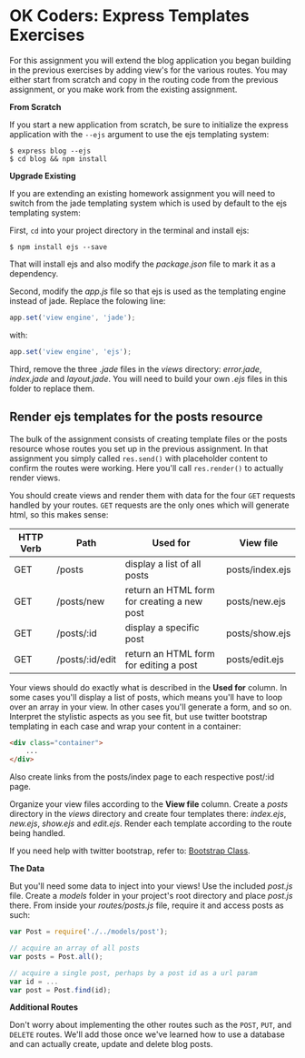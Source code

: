 OK Coders: Express Templates Exercises
===================================

For this assignment you will extend the blog application you began building in the previous exercises by adding view's for the various routes. You may either start from scratch and copy in the routing code from the previous assignment, or you make work from the existing assignment.

**From Scratch**

If you start a new application from scratch, be sure to initialize the express application with the `--ejs` argument to use the ejs templating system:

	$ express blog --ejs
	$ cd blog && npm install

**Upgrade Existing**

If you are extending an existing homework assignment you will need to  switch from the jade templating system which is used by default to the ejs templating system:

First, `cd` into your project directory in the terminal and install ejs:

	$ npm install ejs --save

That will install ejs and also modify the *package.json* file to mark it as a dependency.

Second, modify the *app.js* file so that ejs is used as the templating engine instead of jade. Replace the folowing line:

```js
app.set('view engine', 'jade');
```

with:

```js
app.set('view engine', 'ejs');
```

Third, remove the three *.jade* files in the *views* directory: *error.jade*, *index.jade* and *layout.jade*. You will need to build your own *.ejs* files in this folder to replace them.

## Render ejs templates for the posts resource

The bulk of the assignment consists of creating template files or the posts resource whose routes you set up in the previous assignment. In that assignment you simply called `res.send()` with placeholder content to confirm the routes were working. Here you'll call `res.render()` to actually render views.

You should create views and render them with data for the four `GET` requests handled by your routes. `GET` requests are the only ones which will generate html, so this makes sense:

<table>
<thead>
<tr>
<th>HTTP Verb</th>
<th>Path</th>
<th>Used for</th>
<th>View file</th>
</tr>
</thead>
<tbody>
<tr>
<td>GET</td>
<td>/posts</td>
<td>display a list of all posts</td>
<td>posts/index.ejs</td>
</tr>
<tr>
<td>GET</td>
<td>/posts/new</td>
<td>return an HTML form for creating a new post</td>
<td>posts/new.ejs</td>
</tr>
<tr>
<td>GET</td>
<td>/posts/:id</td>
<td>display a specific post</td>
<td>posts/show.ejs</td>
</tr>
<tr>
<td>GET</td>
<td>/posts/:id/edit</td>
<td>return an HTML form for editing a post</td>
<td>posts/edit.ejs</td>
</tr>
</tbody>
</table>

Your views should do exactly what is described in the **Used for** column. In some cases you'll display a list of posts, which means you'll have to loop over an array in your view. In other cases you'll generate a form, and so on. Interpret the stylistic aspects as you see fit, but use twitter bootstrap templating in each case and wrap your content in a container:

```html
<div class="container">
	...
</div>
```

Also create links from the posts/index page to each respective post/:id page.

Organize your view files according to the **View file** column. Create a *posts* directory in the *views* directory and create four templates there: *index.ejs*, *new.ejs*, *show.ejs* and *edit.ejs*. Render each template according to the route being handled.

If you need help with twitter bootstrap, refer to: [Bootstrap Class](https://github.com/okcoders/ok-coders-spring-2015/tree/master/03-twitter-bootstrap).

**The Data**

But you'll need some data to inject into your views! Use the included *post.js* file. Create a *models* folder in your project's root directory and place *post.js* there. From inside your *routes/posts.js* file, require it and access posts as such:

```js
var Post = require('./../models/post');

// acquire an array of all posts
var posts = Post.all();

// acquire a single post, perhaps by a post id as a url param
var id = ...
var post = Post.find(id);
```

**Additional Routes**

Don't worry about implementing the other routes such as the `POST`, `PUT`, and `DELETE` routes. We'll add those once we've learned how to use a database and can actually create, update and delete blog posts.